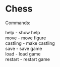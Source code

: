 # Chess

Commands:

help      -  show help <br />
move      -  move figure <br />
castling  -  make castling <br />
save      -  save game <br />
load      -  load game <br />
restart   -  restart game <br />
